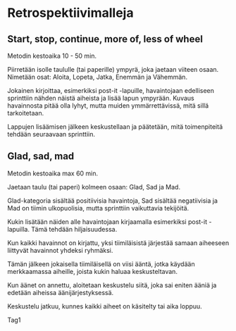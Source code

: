 # Retrospektiivimalleja

## Start, stop, continue, more of, less of wheel

Metodin kestoaika 10 - 50 min.

Piirretään isolle taululle (tai paperille) ympyrä, joka jaetaan viiteen osaan. Nimetään osat: Aloita, Lopeta, Jatka, Enemmän ja Vähemmän.

Jokainen kirjoittaa, esimerkiksi post-it -lapuille, havaintojaan edelliseen sprinttiin nähden näistä aiheista ja lisää lapun ympyrään. Kuvaus havainnosta pitää olla lyhyt, mutta muiden ymmärrettävissä, mitä sillä tarkoitetaan.

Lappujen lisäämisen jälkeen keskustellaan ja päätetään, mitä toimenpiteitä tehdään seuraavaan sprinttiin.


## Glad, sad, mad

Metodin kestoaika max 60 min.

Jaetaan taulu (tai paperi) kolmeen osaan: Glad, Sad ja Mad.

Glad-kategoria sisältää positiivisia havaintoja, Sad sisältää negatiivisia ja Mad on tiimin ulkopuolisia, mutta sprinttiin vaikuttavia tekijöitä.

Kukin lisätään näiden alle havaintojaan kirjaamalla esimerkiksi post-it -lapuilla. Tämä tehdään hiljaisuudessa. 

Kun kaikki havainnot on kirjattu, yksi tiimiläisistä järjestää samaan aiheeseen liittyvät havainnot yhdeksi ryhmäksi.

Tämän jälkeen jokaisella tiimiläisellä on viisi ääntä, jotka käydään merkkaamassa aiheille, joista kukin haluaa keskusteltavan.

Kun äänet on annettu, aloitetaan keskustelu siitä, joka sai eniten ääniä ja edetään aiheissa äänijärjestyksessä.

Keskustelu jatkuu, kunnes kaikki aiheet on käsitelty tai aika loppuu.

Tag1
